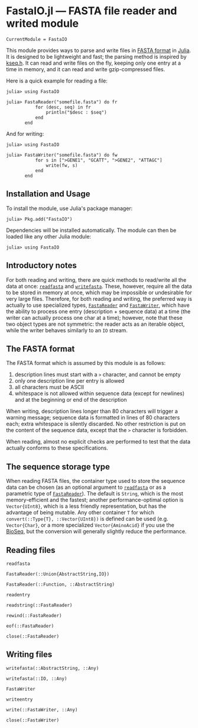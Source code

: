 # FastaIO.jl — FASTA file reader and writed module

```@meta
CurrentModule = FastaIO
```

This module provides ways to parse and write files in
[FASTA format](http://en.wikipedia.org/wiki/FASTA_format) in [Julia](http://julialang.org).
It is designed to be lightweight and fast; the parsing method is inspired by
[kseq.h](http://lh3lh3.users.sourceforge.net/kseq.shtml). It can read and write
files on the fly, keeping only one entry at a time in memory, and it can read and
write gzip-compressed files.

Here is a quick example for reading a file:

```text
julia> using FastaIO

julia> FastaReader("somefile.fasta") do fr
           for (desc, seq) in fr
               println("$desc : $seq")
           end
       end
```

And for writing:

```text
julia> using FastaIO

julia> FastaWriter("somefile.fasta") do fw
           for s in [">GENE1", "GCATT", ">GENE2", "ATTAGC"]
               write(fw, s)
           end
       end
```

## Installation and Usage

To install the module, use Julia's package manager:

```
julia> Pkg.add("FastaIO")
```

Dependencies will be installed automatically.
The module can then be loaded like any other Julia module:

```
julia> using FastaIO
```

## Introductory notes

For both reading and writing, there are quick methods to read/write all the data at once: [`readfasta`](@ref) and
[`writefasta`](@ref). These, however, require all the data to be stored in memory at once, which may be impossible
or undesirable for very large files. Therefore, for both reading and writing, the preferred way is actually to
use specialized types, [`FastaReader`](@ref) and [`FastaWriter`](@ref), which have the ability to process one entry
(description + sequence data) at a time (the writer can actually process one char at a time); however, note
that these two object types are not symmetric: the reader acts as an iterable object, while the writer behaves
similarly to an `IO` stream.

## The FASTA format

The FASTA format which is assumed by this module is as follows:

1. description lines must start with a `>` character, and cannot be empty
2. only one description line per entry is allowed
3. all characters must be ASCII
4. whitespace is not allowed within sequence data (except for newlines) and
   at the beginning or end of the description

When writing, description lines longer than 80 characters will trigger a warning message; sequence data is
formatted in lines of 80 characters each; extra whitespace is silently discarded.
No other restriction is put on the content of the sequence data, except that the `>` character is
forbidden.

When reading, almost no explicit checks are performed to test that the data actually conforms to these
specifications.

## The sequence storage type

When reading FASTA files, the container type used to store the sequence data can be chosen (as an optional
argument to [`readfasta`](@ref) or as a parametric type of [`FastaReader`](@ref)). The default is
`String`, which is the most memory-efficient and the fastest; another performance-optimal option is
`Vector{UInt8}`, which is a less friendly representation, but has the advantage of being mutable. Any
other container `T` for which `convert(::Type{T}, ::Vector{UInt8})` is defined can be used (e.g.
`Vector{Char}`, or a more specialized `Vector{AminoAcid}` if you use the
[BioSeq](https://github.com/diegozea/BioSeq.jl), but the conversion will generally slightly
reduce the performance.

## Reading files

```@docs
readfasta
```

```@docs
FastaReader(::Union{AbstractString,IO})
```

```@docs
FastaReader(::Function, ::AbstractString)
```

```@docs
readentry
```

```@docs
readstring(::FastaReader)
```

```@docs
rewind(::FastaReader)
```

```@docs
eof(::FastaReader)
```

```@docs
close(::FastaReader)
```

## Writing files

```@docs
writefasta(::AbstractString, ::Any)
```

```@docs
writefasta(::IO, ::Any)
```

```@docs
FastaWriter
```

```@docs
writeentry
```
```@docs
write(::FastaWriter, ::Any)
```

```@docs
close(::FastaWriter)
```
